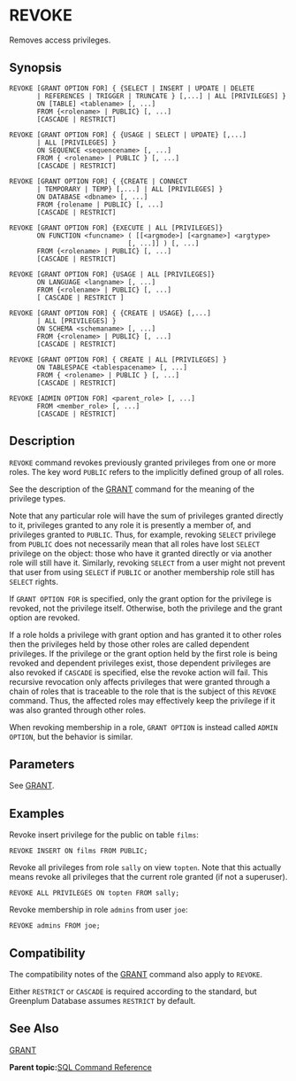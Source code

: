 # REVOKE 

Removes access privileges.

## Synopsis 

``` {#sql_command_synopsis}
REVOKE [GRANT OPTION FOR] { {SELECT | INSERT | UPDATE | DELETE 
       | REFERENCES | TRIGGER | TRUNCATE } [,...] | ALL [PRIVILEGES] }
       ON [TABLE] <tablename> [, ...]
       FROM {<rolename> | PUBLIC} [, ...]
       [CASCADE | RESTRICT]

REVOKE [GRANT OPTION FOR] { {USAGE | SELECT | UPDATE} [,...] 
       | ALL [PRIVILEGES] }
       ON SEQUENCE <sequencename> [, ...]
       FROM { <rolename> | PUBLIC } [, ...]
       [CASCADE | RESTRICT]

REVOKE [GRANT OPTION FOR] { {CREATE | CONNECT 
       | TEMPORARY | TEMP} [,...] | ALL [PRIVILEGES] }
       ON DATABASE <dbname> [, ...]
       FROM {rolename | PUBLIC} [, ...]
       [CASCADE | RESTRICT]

REVOKE [GRANT OPTION FOR] {EXECUTE | ALL [PRIVILEGES]}
       ON FUNCTION <funcname> ( [[<argmode>] [<argname>] <argtype>
                              [, ...]] ) [, ...]
       FROM {<rolename> | PUBLIC} [, ...]
       [CASCADE | RESTRICT]

REVOKE [GRANT OPTION FOR] {USAGE | ALL [PRIVILEGES]}
       ON LANGUAGE <langname> [, ...]
       FROM {<rolename> | PUBLIC} [, ...]
       [ CASCADE | RESTRICT ]

REVOKE [GRANT OPTION FOR] { {CREATE | USAGE} [,...] 
       | ALL [PRIVILEGES] }
       ON SCHEMA <schemaname> [, ...]
       FROM {<rolename> | PUBLIC} [, ...]
       [CASCADE | RESTRICT]

REVOKE [GRANT OPTION FOR] { CREATE | ALL [PRIVILEGES] }
       ON TABLESPACE <tablespacename> [, ...]
       FROM { <rolename> | PUBLIC } [, ...]
       [CASCADE | RESTRICT]

REVOKE [ADMIN OPTION FOR] <parent_role> [, ...] 
       FROM <member_role> [, ...]
       [CASCADE | RESTRICT]
```

## Description 

`REVOKE` command revokes previously granted privileges from one or more roles. The key word `PUBLIC` refers to the implicitly defined group of all roles.

See the description of the [GRANT](GRANT.html) command for the meaning of the privilege types.

Note that any particular role will have the sum of privileges granted directly to it, privileges granted to any role it is presently a member of, and privileges granted to `PUBLIC`. Thus, for example, revoking `SELECT` privilege from `PUBLIC` does not necessarily mean that all roles have lost `SELECT` privilege on the object: those who have it granted directly or via another role will still have it. Similarly, revoking `SELECT` from a user might not prevent that user from using `SELECT` if `PUBLIC` or another membership role still has `SELECT` rights.

If `GRANT OPTION FOR` is specified, only the grant option for the privilege is revoked, not the privilege itself. Otherwise, both the privilege and the grant option are revoked.

If a role holds a privilege with grant option and has granted it to other roles then the privileges held by those other roles are called dependent privileges. If the privilege or the grant option held by the first role is being revoked and dependent privileges exist, those dependent privileges are also revoked if `CASCADE` is specified, else the revoke action will fail. This recursive revocation only affects privileges that were granted through a chain of roles that is traceable to the role that is the subject of this `REVOKE` command. Thus, the affected roles may effectively keep the privilege if it was also granted through other roles.

When revoking membership in a role, `GRANT OPTION` is instead called `ADMIN OPTION`, but the behavior is similar.

## Parameters 

See [GRANT](GRANT.html).

## Examples 

Revoke insert privilege for the public on table `films`:

```
REVOKE INSERT ON films FROM PUBLIC;
```

Revoke all privileges from role `sally` on view `topten`. Note that this actually means revoke all privileges that the current role granted \(if not a superuser\).

```
REVOKE ALL PRIVILEGES ON topten FROM sally;
```

Revoke membership in role `admins` from user `joe`:

```
REVOKE admins FROM joe;
```

## Compatibility 

The compatibility notes of the [GRANT](GRANT.html) command also apply to `REVOKE`.

Either `RESTRICT` or `CASCADE` is required according to the standard, but Greenplum Database assumes `RESTRICT` by default.

## See Also 

[GRANT](GRANT.html)

**Parent topic:**[SQL Command Reference](../sql_commands/sql_ref.html)

